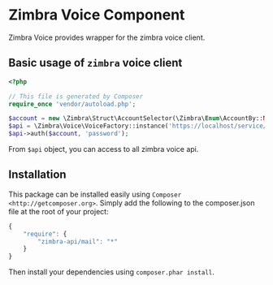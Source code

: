 Zimbra Voice Component
========================
Zimbra Voice provides wrapper for the zimbra voice client.

## Basic usage of `zimbra` voice client
```php
<?php

// This file is generated by Composer
require_once 'vendor/autoload.php';

$account = new \Zimbra\Struct\AccountSelector(\Zimbra\Enum\AccountBy::NAME(), 'username');
$api = \Zimbra\Voice\VoiceFactory::instance('https://localhost/service/soap');
$api->auth($account, 'password');
```
From `$api` object, you can access to all zimbra voice api.


## Installation

This package can be installed easily using `Composer <http://getcomposer.org>`.
Simply add the following to the composer.json file at the root of your project:

```javascript
{
    "require": {
        "zimbra-api/mail": "*"
    }
}
```
Then install your dependencies using ``composer.phar install``.
